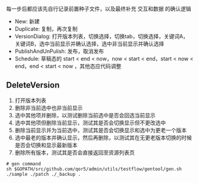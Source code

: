 每一步后都应该先自行记录前置种子文件，以及最终补充 交互和数据 的确认逻辑
- New: 新建
- Duplicate: 复制，再次复制
- VersionDialog: 打开版本列表，切换选择，切换tab，切换选择，关键词A，关键词B，选中当前显示并确认选择，选中非当前显示并确认选择
- PublishAndUnPulish: 发布，取消发布
- Schedule: 草稿态的 start < end < now，now < start < end，start < now < end，end < start < now ，其他态应代码调整


## DeleteVersion
1. 打开版本列表
2. 删除非当前选中也非当前显示
3. 选中其他项并删除，以测试删除当前选中是否会回选当前显示
4. 选中其他项但删除当前显示，测试其是否会切换显示但不更改选中
5. 删除当前显示并为当前选中，测试其是否会切换显示和选中为更老一个版本
6. 选中最老的版本并确认显示，然后再删除，以测试其在无更老版本切换的时候是否会切换和显示最新版本
7. 删除所有版本，测试其是否会直接返回至资源列表页

```
# gen command
sh $GOPATH/src/github.com/qor5/admin/utils/testflow/gentool/gen.sh ./sample ./patch ./_backup .
```
